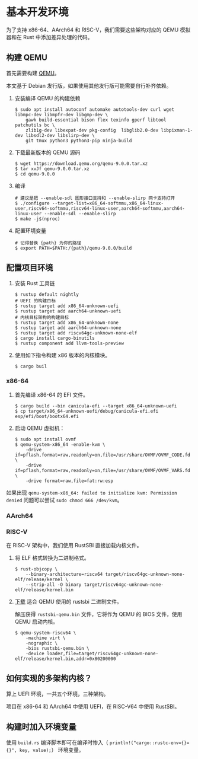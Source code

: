 # 基本开发环境

为了支持 x86-64、AArch64 和 RISC-V，我们需要这些架构对应的 QEMU 模拟器和在 Rust 中添加差异处理的代码。

## 构建 QEMU

首先需要构建 [QEMU](https://www.qemu.org/)。

本文基于 Debian 发行版，如果使用其他发行版可能需要自行补齐依赖。

1. 安装编译 QEMU 的构建依赖

   ```shell
   $ sudo apt install autoconf automake autotools-dev curl wget libmpc-dev libmpfr-dev libgmp-dev \
       gawk build-essential bison flex texinfo gperf libtool patchutils bc \
       zlib1g-dev libexpat-dev pkg-config  libglib2.0-dev libpixman-1-dev libsdl2-dev libslirp-dev \
       git tmux python3 python3-pip ninja-build
   ```

2. 下载最新版本的 QEMU 源码

   ```shell
   $ wget https://download.qemu.org/qemu-9.0.0.tar.xz
   $ tar xvJf qemu-9.0.0.tar.xz
   $ cd qemu-9.0.0
   ```

3. 编译

   ```shell
   # 建议是把 --enable-sdl 图形接口支持和 --enable-slirp 网卡支持打开
   $ ./configure --target-list=x86_64-softmmu,x86_64-linux-user,riscv64-softmmu,riscv64-linux-user,aarch64-softmmu,aarch64-linux-user --enable-sdl --enable-slirp
   $ make -j$(nproc)
   ```

4. 配置环境变量

   ```shell
   # 记得替换 {path} 为你的路径
   $ export PATH=$PATH:/{path}/qemu-9.0.0/build
   ```

## 配置项目环境

1. 安装 Rust 工具链

   ```shell
   $ rustup default nightly
   # UEFI 的构建目标
   $ rustup target add x86_64-unknown-uefi
   $ rustup target add aarch64-unknown-uefi
   # 内核目标架构的构建目标
   $ rustup target add x86_64-unknown-none
   $ rustup target add aarch64-unknown-none
   $ rustup target add riscv64gc-unknown-none-elf
   $ cargo install cargo-binutils
   $ rustup component add llvm-tools-preview
   ```

2. 使用如下指令构建 x86 版本的内核模块。

   ```shell
   $ cargo buil
   ```

### x86-64

1. 首先编译 x86-64 的 EFI 文件。

   ```shell
   $ cargo build --bin canicula-efi --target x86_64-unknown-uefi
   $ cp target/x86_64-unknown-uefi/debug/canicula-efi.efi esp/efi/boot/bootx64.efi
   ```

2. 启动 QEMU 虚拟机：

   ```shell
   $ sudo apt install ovmf
   $ qemu-system-x86_64 -enable-kvm \
       -drive if=pflash,format=raw,readonly=on,file=/usr/share/OVMF/OVMF_CODE.fd \
       -drive if=pflash,format=raw,readonly=on,file=/usr/share/OVMF/OVMF_VARS.fd \
       -drive format=raw,file=fat:rw:esp
   ```

如果出现 `qemu-system-x86_64: failed to initialize kvm: Permission denied` 问题可以尝试 `sudo chmod 666 /dev/kvm`。

### AArch64

### RISC-V

在 RISC-V 架构中，我们使用 RustSBI 直接加载内核文件。

1. 将 ELF 格式转换为二进制格式。

   ```shell
   $ rust-objcopy \
       --binary-architecture=riscv64 target/riscv64gc-unknown-none-elf/release/kernel \
       --strip-all -O binary target/riscv64gc-unknown-none-elf/release/kernel.bin
   ```

2. [下载](https://github.com/rustsbi/rustsbi-qemu/releases) 适合 QEMU 使用的 rustsbi 二进制文件。

   解压获得 `rustsbi-qemu.bin` 文件，它将作为 QEMU 的 BIOS 文件，使用 QEMU 启动内核。

   ```shell
   $ qemu-system-riscv64 \
       -machine virt \
       -nographic \
       -bios rustsbi-qemu.bin \
       -device loader,file=target/riscv64gc-unknown-none-elf/release/kernel.bin,addr=0x80200000
   ```

## 如何实现的多架构内核？

算上 UEFI 环境，一共五个环境，三种架构。

项目在 x86-64 和 AArch64 中使用 UEFI，在 RISC-V64 中使用 RustSBI。

## 构建时加入环境变量

使用 `build.rs` 编译脚本即可在编译时惨入（ `println!("cargo::rustc-env={}={}", key, value);`） 环境变量。
